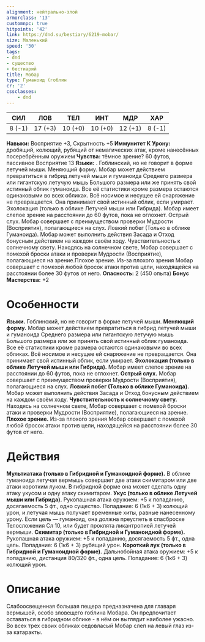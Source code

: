 ```yaml
---
alignment: нейтрально-злой
armorclass: '13'
customnpc: true
hitpoints: '42'
link: https://dnd.su/bestiary/6219-mobar/
size: Маленький
speed: '30'
tags:
- dnd
- существо
- бестиарий
title: Мобар
type: Гуманоид (гоблин
cr: '2'
cssclasses:
    - dnd
---
```



| СИЛ | ЛОВ | ТЕЛ | ИНТ | МДР | ХАР |
|---|---|---|---|---|---|
| 8 (-1) | 17 (+3) | 10 (+0) | 10 (+0) | 12 (+1) | 8 (-1) |
**Навыки:** Восприятие +3, Скрытность +5
**Иммунитет К Урону:** дробящий, колющий, рубящий от немагических атак, кроме нанесённых посеребрённым оружием
**Чувства:** тёмное зрение? 60 футов, пассивное Восприятие 13
**Языки:** . Гоблинский, но не говорит в форме летучей мыши.
Меняющий форму. Мобар может действием превратиться в гибрид летучей мыши и гуманоида Среднего размера или гигантскую летучую мышь Большого размера или же принять свой истинный облик гуманоида. Все её статистики кроме размера остаются одинаковыми во всех обликах. Всё носимое и несущее ей снаряжение не превращается. Она принимает свой истинный облик, если умирает.
Эхолокация (только в облике Летучей мыши или Гибрида). Мобар имеет слепое зрение на расстоянии до 60 футов, пока не оглохнет.
Острый слух. Мобар совершает с преимуществом проверки Мудрости (Восприятия), полагающиеся на слух.
Ловкий побег (Только в облике Гуманоида). Мобар может выполнить действия Засада и Отход бонусным действием на каждом своём ходу.
Чувствительность к солнечному свету. Находясь на солнечном свете, Мобар совершает с помехой броски атаки и проверки Мудрости (Восприятие), полагающиеся на зрение.Плохое зрение. Из-за плохого зрения Мобар совершает с помехой любой бросок атаки против цели, находящейся на расстоянии более 30 футов от него.
**Опасность:** 2 (450 опыта)
**Бонус Мастерства:** +2


# Особенности
**Языки.** Гоблинский, но не говорит в форме летучей мыши.
**Меняющий форму.** Мобар может действием превратиться в гибрид летучей мыши и гуманоида Среднего размера или гигантскую летучую мышь Большого размера или же принять свой истинный облик гуманоида. Все её статистики кроме размера остаются одинаковыми во всех обликах. Всё носимое и несущее ей снаряжение не превращается. Она принимает свой истинный облик, если умирает.
**Эхолокация (только в облике Летучей мыши или Гибрида).** Мобар имеет слепое зрение на расстоянии до 60 футов, пока не оглохнет.
**Острый слух.** Мобар совершает с преимуществом проверки Мудрости (Восприятия), полагающиеся на слух.
**Ловкий побег (Только в облике Гуманоида).** Мобар может выполнить действия Засада и Отход бонусным действием на каждом своём ходу.
**Чувствительность к солнечному свету.** Находясь на солнечном свете, Мобар совершает с помехой броски атаки и проверки Мудрости (Восприятие), полагающиеся на зрение.
**Плохое зрение.** Из-за плохого зрения Мобар совершает с помехой любой бросок атаки против цели, находящейся на расстоянии более 30 футов от него.


# Действия
**Мультиатака (только в Гибридной и Гуманоидной форме).** В облике гуманоида летучая вермышь совершает две атаки скимитаром или две атаки коротким луком. В гибридной форме она может сделать одну атаку укусом и одну атаку скимитаром.
**Укус (только в облике Летучей мыши или Гибрида).** Рукопашная атака оружием: +5 к попаданию, досягаемость 5 фт., одно существо. Попадание: 6 (1к6 + 3) колющий урон, и летучая мышь получает временные хиты, равные нанесенному урону. Если цель — гуманоид, она должна преуспеть в спасброске Телосложения Сл 10, или будет проклята ликантропией летучей вермыши.
**Скимитар (только в Гибридной и Гуманоидной форме).** Рукопашная атака оружием: +5 к попаданию, досягаемость 5 фт., одна цель. Попадание: 6 (1к6 + 3) рубящий урон.
**Короткий лук (только в Гибридной и Гуманоидной форме).** Дальнобойная атака оружием: +5 к попаданию, дистанция 80/320 фт., одна цель. Попадание: 6 (1к6 + 3) колющий урон.


# Описание
Слабоосвещенная большая пещера предназначена для главаря вермышей, особо зловещего гоблина Мобара. Он предпочитает оставаться в гибридном облике - в нём он выглядит наиболее ужасно. Во всех трех своих обликах седовласый Мобар слеп на левый глаз из-за катаракты.